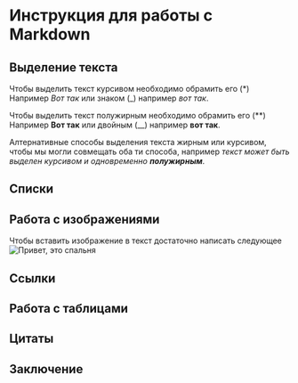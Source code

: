 # Инструкция для работы с Markdown

## Выделение текста

Чтобы выделить текст курсивом необходимо обрамить его (*) Например *Вот так* или знаком (_) например _вот так_.

Чтобы выделить текст полужирным необходимо обрамить его (**) Например **Вот так** или двойным (__) например __вот так__.

Алтернативные способы выделения текста жирным или курсивом, чтобы мы могли совмещать оба ти способа, например _текст может быть выделен курсивом и одновременно **полужирным**_.


## Списки

## Работа с изображениями

Чтобы вставить изображение в текст достаточно написать следующее ![Привет, это спальня](%D1%81%D0%BF%D0%B0%D0%BB3.jpg)
## Ссылки

## Работа с таблицами

## Цитаты

## Заключение

